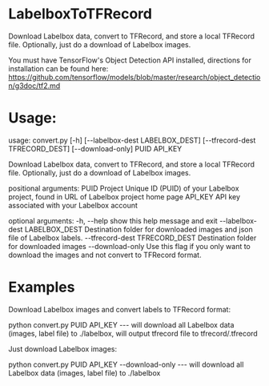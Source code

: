 # LabelboxToTFRecord
Download Labelbox data, convert to TFRecord, and store a local TFRecord file. Optionally, just do a download of Labelbox images.

You must have TensorFlow's Object Detection API installed, directions for installation can be found here: https://github.com/tensorflow/models/blob/master/research/object_detection/g3doc/tf2.md

# Usage:

usage: convert.py [-h] [--labelbox-dest LABELBOX_DEST] [--tfrecord-dest TFRECORD_DEST] [--download-only] PUID API_KEY

Download Labelbox data, convert to TFRecord, and store a local TFRecord file. Optionally, just do a download of Labelbox images.

positional arguments:
  PUID                  Project Unique ID (PUID) of your Labelbox project,
                        found in URL of Labelbox project home page
  API_KEY               API key associated with your Labelbox account

optional arguments:
  -h, --help            show this help message and exit
  --labelbox-dest LABELBOX_DEST
                        Destination folder for downloaded images and json file
                        of Labelbox labels.
  --tfrecord-dest TFRECORD_DEST
                        Destination folder for downloaded images
  --download-only       Use this flag if you only want to download the images
                        and not convert to TFRecord format.

# Examples

Download Labelbox images and convert labels to TFRecord format:

python convert.py PUID API_KEY      ---     will download all Labelbox data (images, label file) to ./labelbox, will output tfrecord file to tfrecord/<PUID>.tfrecord

Just download Labelbox images:

python convert.py PUID API_KEY --download-only      --- will download all Labelbox data (images, label file) to ./labelbox


